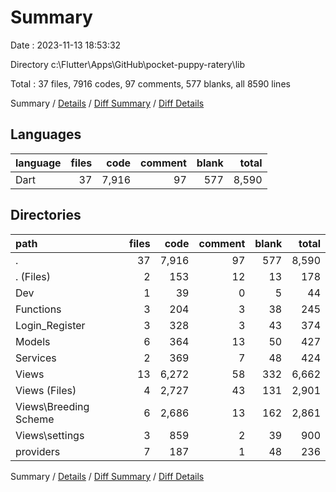 # Summary

Date : 2023-11-13 18:53:32

Directory c:\\Flutter\\Apps\\GitHub\\pocket-puppy-ratery\\lib

Total : 37 files,  7916 codes, 97 comments, 577 blanks, all 8590 lines

Summary / [Details](details.md) / [Diff Summary](diff.md) / [Diff Details](diff-details.md)

## Languages
| language | files | code | comment | blank | total |
| :--- | ---: | ---: | ---: | ---: | ---: |
| Dart | 37 | 7,916 | 97 | 577 | 8,590 |

## Directories
| path | files | code | comment | blank | total |
| :--- | ---: | ---: | ---: | ---: | ---: |
| . | 37 | 7,916 | 97 | 577 | 8,590 |
| . (Files) | 2 | 153 | 12 | 13 | 178 |
| Dev | 1 | 39 | 0 | 5 | 44 |
| Functions | 3 | 204 | 3 | 38 | 245 |
| Login_Register | 3 | 328 | 3 | 43 | 374 |
| Models | 6 | 364 | 13 | 50 | 427 |
| Services | 2 | 369 | 7 | 48 | 424 |
| Views | 13 | 6,272 | 58 | 332 | 6,662 |
| Views (Files) | 4 | 2,727 | 43 | 131 | 2,901 |
| Views\\Breeding Scheme | 6 | 2,686 | 13 | 162 | 2,861 |
| Views\\settings | 3 | 859 | 2 | 39 | 900 |
| providers | 7 | 187 | 1 | 48 | 236 |

Summary / [Details](details.md) / [Diff Summary](diff.md) / [Diff Details](diff-details.md)